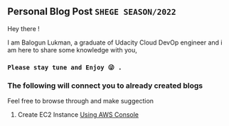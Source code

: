## Personal Blog Post ` SHEGE SEASON/2022 `
Hey there !

I am Balogun Lukman, a graduate of Udacity Cloud DevOp engineer and i am here to share some knowledge with you,
### `Please stay tune and Enjoy 😜 .`


### The following will connect you to already created blogs
Feel free to browse through and make suggection 

1. Create EC2 Instance [Using AWS Console](blogs/CreateAWSInstance/ec2_instance.md) 